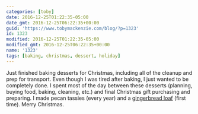 ```yaml
---
categories: [toby]
date: 2016-12-25T01:22:35-05:00
date_gmt: 2016-12-25T06:22:35+00:00
guid: 'https://www.tobymackenzie.com/blog/?p=1323'
id: 1323
modified: 2016-12-25T01:22:35-05:00
modified_gmt: 2016-12-25T06:22:35+00:00
name: '1323'
tags: [baking, christmas, dessert, holiday]
---
```


Just finished baking desserts for Christmas, including all of the cleanup and prep for transport.  Even though I was tired after baking, I just wanted to be completely done.  I spent most of the day between these desserts (planning, buying food, baking, cleaning, etc.) and final Christmas gift purchasing and preparing.  I made pecan tassies (every year) and a [gingerbread loaf](http://shewearsmanyhats.com/homemade-gingerbread-loaf-recipe/?utm_medium=yummly&utm_source=yummly&utm_campaign=yummly) (first time).  Merry Christmas.
